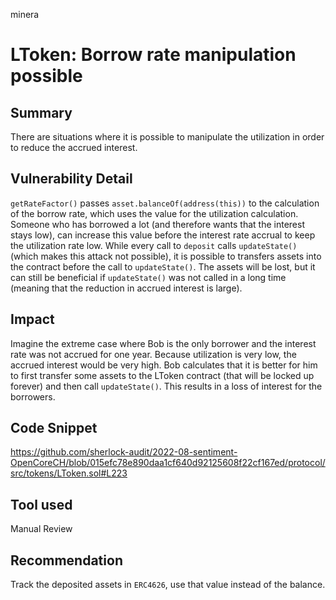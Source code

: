 minera
# LToken: Borrow rate manipulation possible

## Summary
There are situations where it is possible to manipulate the utilization in order to reduce the accrued interest.

## Vulnerability Detail
`getRateFactor()` passes `asset.balanceOf(address(this))` to the calculation of the borrow rate, which uses the value for the utilization calculation. Someone who has borrowed a lot (and therefore wants that the interest stays low), can increase this value before the interest rate accrual to keep the utilization rate low. While every call to `deposit` calls `updateState()` (which makes this attack not possible), it is possible to transfers assets into the contract before the call to `updateState()`. The assets will be lost, but it can still be beneficial if `updateState()` was not called in a long time (meaning that the reduction in accrued interest is large).

## Impact
Imagine the extreme case where Bob is the only borrower and the interest rate was not accrued for one year. Because utilization is very low, the accrued interest would be very high. Bob calculates that it is better for him to first transfer some assets to the LToken contract (that will be locked up forever) and then call `updateState()`. This results in a loss of interest for the borrowers.

## Code Snippet
https://github.com/sherlock-audit/2022-08-sentiment-OpenCoreCH/blob/015efc78e890daa1cf640d92125608f22cf167ed/protocol/src/tokens/LToken.sol#L223

## Tool used

Manual Review

## Recommendation
Track the deposited assets in `ERC4626`, use that value instead of the balance.